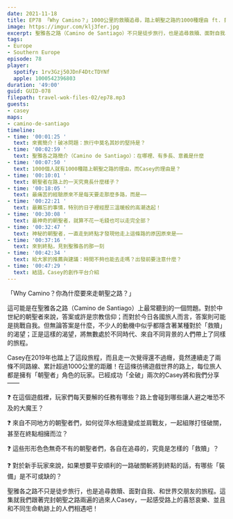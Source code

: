 ```yaml
---
date: 2021-11-18
title: EP78 「Why Camino？」1000公里的救贖追尋，踏上朝聖之路的1000種理由 ft. 凱西女孩去旅行 Casey
image: https://imgur.com/klj3fer.jpg
excerpt: 聖雅各之路（Camino de Santiago）不只是徒步旅行，也是追尋救贖、面對自我、和世界交朋友的旅程。路上的朝聖者們究竟在追尋怎樣的救贖？朝聖者的一天長什麼樣子？路上碰到了哪些神奇的人？這集就我們跟著完封朝聖之路兩遍的過來人Casey，一起感受路上的喜怒哀樂、並且和不同生命軌跡上的人們相遇吧！
tags:
- Europe
- Southern Europe
episode: 78
player:
  spotify: 1rv3Gzj50JDnF4DtcTDYNf
  apple: 1000542396803
duration: '49:00'
guid: GUID-078
filepath: travel-wok-files-02/ep78.mp3
guests:
- casey
maps:
- camino-de-santiago
timeline:
- time: '00:01:25 '
  text: 來賓簡介！破冰問題：旅行中莫名其妙的堅持是？
- time: '00:02:59 '
  text: 聖雅各之路簡介（Camino de Santiago）：在哪裡、有多長、意義是什麼
- time: '00:07:50 '
  text: 1000個人就有1000種踏上朝聖之路的理由，而Casey的理由是？
- time: '00:10:01 '
  text: 朝聖者在路上的一天究竟長什麼樣子？
- time: '00:18:05 '
  text: 最痛苦的經驗原來不是每天要走那麼多路，而是⋯⋯
- time: '00:22:21 '
  text: 最難忘的事情，特別的日子裡經歷三溫暖般的高潮迭起！
- time: '00:30:08 '
  text: 最神奇的朝聖者，就算不花一毛錢也可以走完全部？
- time: '00:32:47 '
  text: 神秘的朝聖者，一直走到終點才發現他走上這條路的原因原來是⋯⋯
- time: '00:37:16 '
  text: 來到終點，見到聖雅各的那一刻
- time: '00:42:34 '
  text: 給大家的推薦與建議：時間不夠也能去走嗎？出發前要注意什麼？
- time: '00:47:29 '
  text: 結語，Casey的創作平台介紹
---
```


「Why Camino？你為什麼要來走朝聖之路？」

這可能是在聖雅各之路（Camino de Santiago）上最常聽到的一個問題。對於中世紀的朝聖者來說，答案或許是宗教信仰；而對於今日各國旅人而言，答案則可能是挑戰自我。但無論答案是什麼，不少人的動機中似乎都隱含著某種對於「救贖」的渴望；正是這樣的渴望，將無數處於不同時代、來自不同背景的人們帶上了同樣的旅程。

Casey在2019年也踏上了這段旅程，而且走一次覺得還不過癮，竟然連續走了兩條不同路線、累計超過1000公里的距離！在這條彷彿遊戲世界的路上，每位旅人都是擁有「朝聖者」角色的玩家。已經成功「全破」兩次的Casey將和我們分享——

❓ 在這個遊戲裡，玩家們每天要解的任務有哪些？路上會碰到哪些讓人避之唯恐不及的大魔王？

❓ 來自不同地方的朝聖者們，如何從萍水相逢變成並肩戰友，一起組隊打怪破關，甚至在終點相擁而泣？

❓ 這些形形色色無奇不有的朝聖者們，各自在追尋的，究竟是怎樣的「救贖」？

❓ 對於新手玩家來說，如果想要平安順利的一路破關斬將到終點的話，有哪些「裝備」是不可或缺的？

聖雅各之路不只是徒步旅行，也是追尋救贖、面對自我、和世界交朋友的旅程。這集就我們跟著完封朝聖之路兩遍的過來人Casey，一起感受路上的喜怒哀樂、並且和不同生命軌跡上的人們相遇吧！

